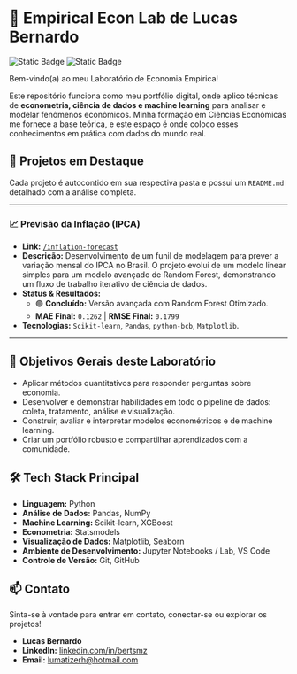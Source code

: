 # 🔬 Empirical Econ Lab de Lucas Bernardo

![Static Badge](https://img.shields.io/badge/Área-Economia%20Empírica-blue)
![Static Badge](https://img.shields.io/badge/Ferramentas-Python%20%7C%20Data%20Science-orange)

Bem-vindo(a) ao meu Laboratório de Economia Empírica!

Este repositório funciona como meu portfólio digital, onde aplico técnicas de **econometria, ciência de dados e machine learning** para analisar e modelar fenômenos econômicos. Minha formação em Ciências Econômicas me fornece a base teórica, e este espaço é onde coloco esses conhecimentos em prática com dados do mundo real.

## 🚀 Projetos em Destaque

Cada projeto é autocontido em sua respectiva pasta e possui um `README.md` detalhado com a análise completa.

---

### 📈 Previsão da Inflação (IPCA)
-   **Link:** [`/inflation-forecast`](./inflation-forecast/)
-   **Descrição:** Desenvolvimento de um funil de modelagem para prever a variação mensal do IPCA no Brasil. O projeto evolui de um modelo linear simples para um modelo avançado de Random Forest, demonstrando um fluxo de trabalho iterativo de ciência de dados.
-   **Status & Resultados:**
    -   🟢 **Concluído:** Versão avançada com Random Forest Otimizado.
    -   **MAE Final:** `0.1262` | **RMSE Final:** `0.1799`
-   **Tecnologias:** `Scikit-learn`, `Pandas`, `python-bcb`, `Matplotlib`.


---

## 🎯 Objetivos Gerais deste Laboratório

* Aplicar métodos quantitativos para responder perguntas sobre economia.
* Desenvolver e demonstrar habilidades em todo o pipeline de dados: coleta, tratamento, análise e visualização.
* Construir, avaliar e interpretar modelos econométricos e de machine learning.
* Criar um portfólio robusto e compartilhar aprendizados com a comunidade.

## 🛠️ Tech Stack Principal

* **Linguagem:** Python
* **Análise de Dados:** Pandas, NumPy
* **Machine Learning:** Scikit-learn, XGBoost
* **Econometria:** Statsmodels
* **Visualização de Dados:** Matplotlib, Seaborn
* **Ambiente de Desenvolvimento:** Jupyter Notebooks / Lab, VS Code
* **Controle de Versão:** Git, GitHub

## 📫 Contato

Sinta-se à vontade para entrar em contato, conectar-se ou explorar os projetos!

* **Lucas Bernardo**
* **LinkedIn:** [linkedin.com/in/bertsmz](https://www.linkedin.com/in/bertsmz/)
* **Email:** lumatizerh@hotmail.com
